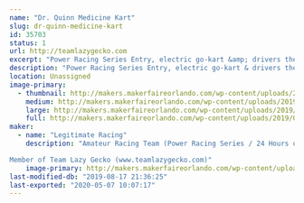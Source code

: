 ```yaml
---
name: "Dr. Quinn Medicine Kart"
slug: dr-quinn-medicine-kart
id: 35703
status: 1
url: http://teamlazygecko.com
excerpt: "Power Racing Series Entry, electric go-kart &amp; drivers themed as characters from Dr.Quinn Medicine Woman."
description: "Power Racing Series Entry, electric go-kart & drivers themed as characters from Dr.Quinn Medicine Woman."
location: Unassigned
image-primary:
  - thumbnail: http://makers.makerfaireorlando.com/wp-content/uploads/2019/08/dscf1793-20190727_48449865196_o-150x150.jpg
    medium: http://makers.makerfaireorlando.com/wp-content/uploads/2019/08/dscf1793-20190727_48449865196_o-300x200.jpg
    large: http://makers.makerfaireorlando.com/wp-content/uploads/2019/08/dscf1793-20190727_48449865196_o-1024x683.jpg
    full: http://makers.makerfaireorlando.com/wp-content/uploads/2019/08/dscf1793-20190727_48449865196_o.jpg
maker:
  - name: "Legitimate Racing"
    description: "Amateur Racing Team (Power Racing Series / 24 Hours of Lemons)

Member of Team Lazy Gecko (www.teamlazygecko.com)"
    image-primary: http://makers.makerfaireorlando.com/wp-content/uploads/2018/10/Legit-Banner.jpg
last-modified-db: "2019-08-17 21:36:25"
last-exported: "2020-05-07 10:07:17"
---
```

